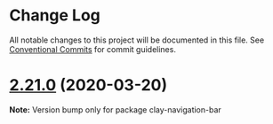 # Change Log

All notable changes to this project will be documented in this file.
See [Conventional Commits](https://conventionalcommits.org) for commit guidelines.

# [2.21.0](https://github.com/liferay/clay/tree/master/packages/clay-navigation-bar/compare/v2.20.2...v2.21.0) (2020-03-20)

**Note:** Version bump only for package clay-navigation-bar
